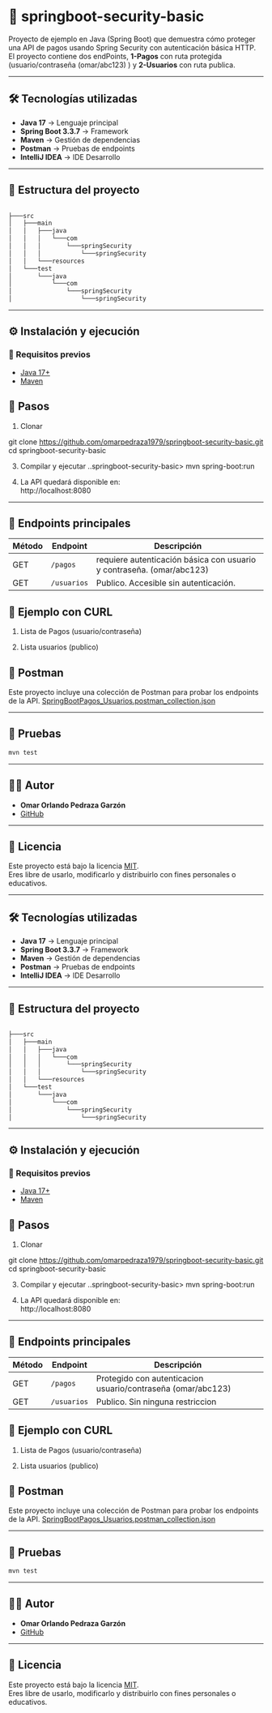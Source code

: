 
# 🚀 springboot-security-basic

Proyecto de ejemplo en Java (Spring Boot) que demuestra cómo proteger una API de pagos usando Spring Security con autenticación básica HTTP.
El proyecto contiene dos endPoints, **1-Pagos** con ruta protegida (usuario/contraseña (omar/abc123) ) y **2-Usuarios** con ruta publica.

---

## 🛠️ Tecnologías utilizadas
- **Java 17** → Lenguaje principal  
- **Spring Boot 3.3.7** → Framework  
- **Maven** → Gestión de dependencias  
- **Postman** → Pruebas de endpoints
- **IntelliJ IDEA** → IDE Desarrollo

---

## 📂 Estructura del proyecto
```bash

├───src
│   ├───main
│   │   ├───java
│   │   │   └───com
│   │   │       └───springSecurity
│   │   │           └───springSecurity
│   │   └───resources
│   └───test
│       └───java
│           └───com
│               └───springSecurity
│                   └───springSecurity

```
---

## ⚙️ Instalación y ejecución
### 🔹 Requisitos previos

- [Java 17+](https://adoptium.net/)
- [Maven](https://maven.apache.org/)


## 🔹 Pasos

1. Clonar

git clone https://github.com/omarpedraza1979/springboot-security-basic.git
 cd springboot-security-basic

3. Compilar y ejecutar
..springboot-security-basic> mvn spring-boot:run   

4. La API quedará disponible en:  
http://localhost:8080

---

## 📌 Endpoints principales

| Método | Endpoint     | Descripción                                                            |
|--------|--------------|------------------------------------------------------------------------|
| GET    | `/pagos`     | requiere autenticación básica con usuario y contraseña. (omar/abc123)  |
| GET    | `/usuarios`  | Publico. Accesible sin autenticación.                                  |


## 🧪 Ejemplo con CURL


1. Lista de Pagos (usuario/contraseña)


2. Lista usuarios (publico)




## 🧪 Postman
Este proyecto incluye una colección de Postman para probar los endpoints de la API. 
[SpringBootPagos_Usuarios.postman_collection.json](./SpringBootPagos_Usuarios.postman_collection.json)


---
## 🧪 Pruebas
```bash
mvn test
```
---

## 👨‍💻 Autor
- **Omar Orlando Pedraza Garzón**
- [GitHub](https://github.com/omarpedraza1979)
---


## 📜 Licencia
Este proyecto está bajo la licencia [MIT](LICENSE).  
Eres libre de usarlo, modificarlo y distribuirlo con fines personales o educativos.




---

## 🛠️ Tecnologías utilizadas
- **Java 17** → Lenguaje principal  
- **Spring Boot 3.3.7** → Framework  
- **Maven** → Gestión de dependencias  
- **Postman** → Pruebas de endpoints
- **IntelliJ IDEA** → IDE Desarrollo

---

## 📂 Estructura del proyecto
```bash

├───src
│   ├───main
│   │   ├───java
│   │   │   └───com
│   │   │       └───springSecurity
│   │   │           └───springSecurity
│   │   └───resources
│   └───test
│       └───java
│           └───com
│               └───springSecurity
│                   └───springSecurity

```
---

## ⚙️ Instalación y ejecución
### 🔹 Requisitos previos

- [Java 17+](https://adoptium.net/)
- [Maven](https://maven.apache.org/)


## 🔹 Pasos

1. Clonar

git clone https://github.com/omarpedraza1979/springboot-security-basic.git
cd springboot-security-basic

3. Compilar y ejecutar
..springboot-security-basic> mvn spring-boot:run   

4. La API quedará disponible en:  
http://localhost:8080

---

## 📌 Endpoints principales

| Método | Endpoint          | Descripción                                                 |
|--------|-------------------|-------------------------------------------------------------|
| GET    | `/pagos`          | Protegido con autenticacion usuario/contraseña (omar/abc123)|
| GET    | `/usuarios`       | Publico. Sin ninguna restriccion                            |


## 🧪 Ejemplo con CURL


1. Lista de Pagos (usuario/contraseña)


2. Lista usuarios (publico)



## 🧪 Postman
Este proyecto incluye una colección de Postman para probar los endpoints de la API. 
[SpringBootPagos_Usuarios.postman_collection.json](./SpringBootPagos_Usuarios.postman_collection.json)


---
## 🧪 Pruebas
```bash
mvn test
```
---

## 👨‍💻 Autor
- **Omar Orlando Pedraza Garzón**
- [GitHub](https://github.com/omarpedraza1979)
---


## 📜 Licencia
Este proyecto está bajo la licencia [MIT](LICENSE).  
Eres libre de usarlo, modificarlo y distribuirlo con fines personales o educativos.


